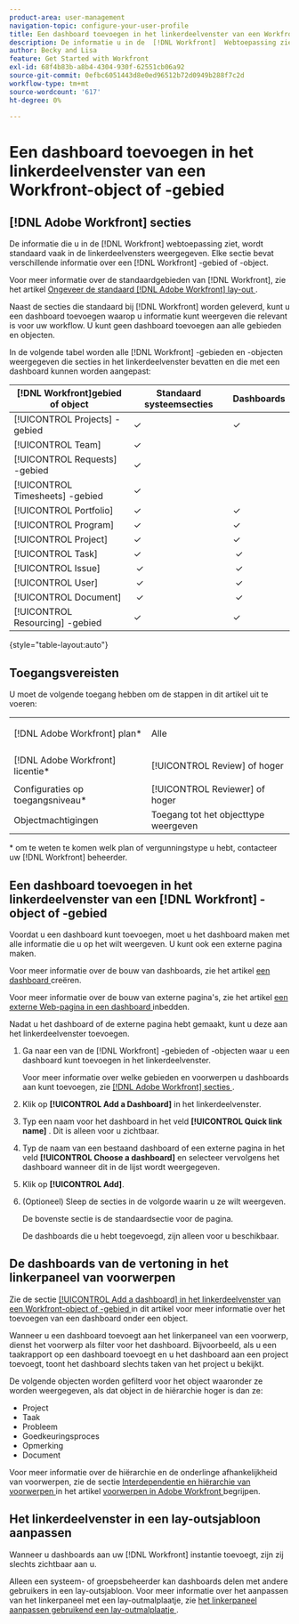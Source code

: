 ```yaml
---
product-area: user-management
navigation-topic: configure-your-user-profile
title: Een dashboard toevoegen in het linkerdeelvenster van een Workfront-object of -gebied
description: De informatie u in de  [!DNL Workfront]  Webtoepassing ziet wordt vaak getoond in de secties in het linkerpaneel door gebrek. Elke sectie bevat verschillende informatie over a  [!DNL Workfront]  gebied of voorwerp.
author: Becky and Lisa
feature: Get Started with Workfront
exl-id: 68f4b83b-a8b4-4304-930f-62551cb06a92
source-git-commit: 0efbc6051443d8e0ed96512b72d0949b288f7c2d
workflow-type: tm+mt
source-wordcount: '617'
ht-degree: 0%

---
```


# Een dashboard toevoegen in het linkerdeelvenster van een Workfront-object of -gebied

## [!DNL Adobe Workfront] secties

De informatie die u in de [!DNL Workfront] webtoepassing ziet, wordt standaard vaak in de linkerdeelvensters weergegeven. Elke sectie bevat verschillende informatie over een [!DNL Workfront] -gebied of -object.

Voor meer informatie over de standaardgebieden van [!DNL Workfront], zie het artikel [ Ongeveer de standaard  [!DNL Adobe Workfront]  lay-out ](../../../administration-and-setup/customize-workfront/use-layout-templates/about-the-default-wf-layout.md).

Naast de secties die standaard bij [!DNL Workfront] worden geleverd, kunt u een dashboard toevoegen waarop u informatie kunt weergeven die relevant is voor uw workflow. U kunt geen dashboard toevoegen aan alle gebieden en objecten.

In de volgende tabel worden alle [!DNL Workfront] -gebieden en -objecten weergegeven die secties in het linkerdeelvenster bevatten en die met een dashboard kunnen worden aangepast:

| **[!DNL Workfront]gebied of object** | **Standaard systeemsecties** | **Dashboards** |
|---|---|---|
| [!UICONTROL Projects] -gebied | ✓ | ✓ |
| [!UICONTROL Team] | ✓ |   |
| [!UICONTROL Requests] -gebied | ✓ |   |
| [!UICONTROL Timesheets] -gebied | ✓ |   |
| [!UICONTROL Portfolio] | ✓ | ✓ |
| [!UICONTROL Program] | ✓ | ✓ |
| [!UICONTROL Project] | ✓ | ✓ |
| [!UICONTROL Task] | ✓ |  ✓ |
| [!UICONTROL Issue] |  ✓ |  ✓ |
| [!UICONTROL User] |  ✓ |  ✓ |
| [!UICONTROL Document] |  ✓ |  ✓ |
| [!UICONTROL Resourcing] -gebied | ✓ | ✓ |

{style="table-layout:auto"}

## Toegangsvereisten

U moet de volgende toegang hebben om de stappen in dit artikel uit te voeren:

<table style="table-layout:auto"> 
 <col> 
 </col> 
 <col> 
 </col> 
 <tbody> 
  <tr> 
   <td role="rowheader">[!DNL Adobe Workfront] plan*</td> 
   <td> <p>Alle</p> </td> 
  </tr> 
  <tr> 
   <td role="rowheader">[!DNL Adobe Workfront] licentie*</td> 
   <td> <p>[!UICONTROL Review] of hoger</p> </td> 
  </tr> 
  <tr> 
   <td role="rowheader">Configuraties op toegangsniveau*</td> 
   <td>[!UICONTROL Reviewer] of hoger</td> 
  </tr> 
  <tr> 
   <td role="rowheader">Objectmachtigingen</td> 
   <td>Toegang tot het objecttype weergeven</td> 
  </tr> 
 </tbody> 
</table>

&#42; om te weten te komen welk plan of vergunningstype u hebt, contacteer uw [!DNL Workfront] beheerder.

## Een dashboard toevoegen in het linkerdeelvenster van een [!DNL Workfront] -object of -gebied

Voordat u een dashboard kunt toevoegen, moet u het dashboard maken met alle informatie die u op het wilt weergeven. U kunt ook een externe pagina maken.

Voor meer informatie over de bouw van dashboards, zie het artikel [ een dashboard ](../../../reports-and-dashboards/dashboards/creating-and-managing-dashboards/create-dashboard.md) creëren.

Voor meer informatie over de bouw van externe pagina&#39;s, zie het artikel [ een externe Web-pagina in een dashboard ](../../../reports-and-dashboards/dashboards/creating-and-managing-dashboards/embed-external-web-page-dashboard.md) inbedden.

Nadat u het dashboard of de externe pagina hebt gemaakt, kunt u deze aan het linkerdeelvenster toevoegen.

1. Ga naar een van de [!DNL Workfront] -gebieden of -objecten waar u een dashboard kunt toevoegen in het linkerdeelvenster.

   Voor meer informatie over welke gebieden en voorwerpen u dashboards aan kunt toevoegen, zie [[!DNL Adobe Workfront]  secties ](#adobe-workfront-sections).

1. Klik op **[!UICONTROL Add a Dashboard]** in het linkerdeelvenster.
1. Typ een naam voor het dashboard in het veld **[!UICONTROL Quick link name]** . Dit is alleen voor u zichtbaar.
1. Typ de naam van een bestaand dashboard of een externe pagina in het veld **[!UICONTROL Choose a dashboard]** en selecteer vervolgens het dashboard wanneer dit in de lijst wordt weergegeven.
1. Klik op **[!UICONTROL Add]**.
1. (Optioneel) Sleep de secties in de volgorde waarin u ze wilt weergeven.

   De bovenste sectie is de standaardsectie voor de pagina.

   De dashboards die u hebt toegevoegd, zijn alleen voor u beschikbaar.

## De dashboards van de vertoning in het linkerpaneel van voorwerpen

Zie de sectie [[!UICONTROL Add a dashboard] in het linkerdeelvenster van een Workfront-object of -gebied ](#add-a-dashboard-in-the-left-panel-of-a-workfront-object-or-area) in dit artikel voor meer informatie over het toevoegen van een dashboard onder een object.

Wanneer u een dashboard toevoegt aan het linkerpaneel van een voorwerp, dienst het voorwerp als filter voor het dashboard. Bijvoorbeeld, als u een taakrapport op een dashboard toevoegt en u het dashboard aan een project toevoegt, toont het dashboard slechts taken van het project u bekijkt.

De volgende objecten worden gefilterd voor het object waaronder ze worden weergegeven, als dat object in de hiërarchie hoger is dan ze:

* Project
* Taak
* Probleem
* Goedkeuringsproces
* Opmerking
* Document

Voor meer informatie over de hiërarchie en de onderlinge afhankelijkheid van voorwerpen, zie de sectie [ Interdependentie en hiërarchie van voorwerpen ](../../../workfront-basics/navigate-workfront/workfront-navigation/understand-objects.md#understanding-interdependency-and-hierarchy-of-objects) in het artikel [ voorwerpen in Adobe Workfront ](../../../workfront-basics/navigate-workfront/workfront-navigation/understand-objects.md) begrijpen.

## Het linkerdeelvenster in een lay-outsjabloon aanpassen

Wanneer u dashboards aan uw [!DNL Workfront] instantie toevoegt, zijn zij slechts zichtbaar aan u.

Alleen een systeem- of groepsbeheerder kan dashboards delen met andere gebruikers in een lay-outsjabloon. Voor meer informatie over het aanpassen van het linkerpaneel met een lay-outmalplaatje, zie [ het linkerpaneel aanpassen gebruikend een lay-outmalplaatje ](/help/quicksilver/administration-and-setup/customize-workfront/use-layout-templates/customize-left-panel.md).
